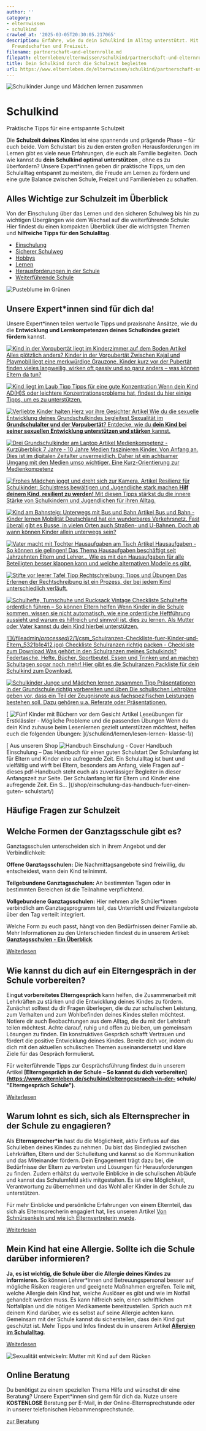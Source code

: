 ```yaml
---
author: ''
category:
- elternwissen
- schulkind
crawled_at: '2025-03-05T20:30:05.217065'
description: Erfahre, wie du dein Schulkind im Alltag unterstützt. Mit Tipps zu Lernen,
  Freundschaften und Freizeit.
filename: partnerschaft-und-elternrolle.md
filepath: elternleben/elternwissen/schulkind/partnerschaft-und-elternrolle.md
title: Dein Schulkind durch die Schulzeit begleiten
url: https://www.elternleben.de/elternwissen/schulkind/partnerschaft-und-elternrolle/
---
```


![Schulkinder Junge und Mädchen lernen
zusammen](/fileadmin/Startseite/1_Elternwissen/5_Schulkind/Tipps_Pra__sentationen_in_der_Grundschule_richtig_vorbereiten_und_u__ben.jpg)

#  Schulkind

Praktische Tipps für eine entspannte Schulzeit

Die **Schulzeit deines Kindes** ist eine spannende und prägende Phase – für
euch beide. Vom Schulstart bis zu den ersten großen Herausforderungen im
Lernen gibt es viele neue Erfahrungen, die euch als Familie begleiten. Doch
wie kannst du **dein Schulkind optimal unterstützen** , ohne es zu
überfordern? Unsere Expert*innen geben dir praktische Tipps, um den
Schulalltag entspannt zu meistern, die Freude am Lernen zu fördern und eine
gute Balance zwischen Schule, Freizeit und Familienleben zu schaffen.

##  Alles Wichtige zur Schulzeit im Überblick

Von der Einschulung über das Lernen und den sicheren Schulweg bis hin zu
wichtigen Übergängen wie dem Wechsel auf die weiterführende Schule: Hier
findest du einen kompakten Überblick über die wichtigsten Themen und
**hilfreiche Tipps für den Schulalltag**.

  * [ Einschulung ](/schulkind/einschulung-tipps-fuer-einen-guten-schulstart/ "Einschulung")
  * [ Sicherer Schulweg ](/schulkind/sicherer-schulweg/)
  * [ Hobbys ](/schulkind/hobbys-fuer-kinder/)
  * [ Lernen ](/schulkind/lernen/)
  * [ Herausforderungen in der Schule ](/schulkind/herausforderungen-in-der-schule/)
  * [ Weiterführende Schule ](/schulkind/uebergang-von-der-grundschule-in-die-weiterfuehrende-schule/)

![Pusteblume im
Grünen](/fileadmin/_processed_/1/b/csm_Artikel_Entspannung_fu__r_Eltern_Genuss_wiederentdecken_8bbe4665cc.jpg)

##  Unsere Expert*innen sind für dich da!

Unsere Expert*innen teilen wertvolle Tipps und praxisnahe Ansätze, wie du die
**Entwicklung und Lernkompetenzen deines Schulkindes gezielt fördern** kannst.

[ ![Kind in der Vorpubertät liegt im Kinderzimmer auf dem Boden
](/fileadmin/_processed_/7/0/csm_Artikel_Alles_plo__tzlich_anders_Kinder_in_der_Vorpuberta__t_b66d20bf94.jpg)
Artikel Alles plötzlich anders? Kinder in der Vorpubertät Zwischen Kajal und
Playmobil liegt eine merkwürdige Grauzone. Kinder kurz vor der Pubertät finden
vieles langweilig, wirken oft passiv und so ganz anders – was können Eltern da
tun? ](/schulkind/vorpubertaet/)

[ ![Kind liegt im Laub
](/fileadmin/_processed_/b/3/csm_Tipps_Konzentrationstipps_bei_ADHS_5c345d13d7.jpg)
Tipp Tipps für eine gute Konzentration Wenn dein Kind AD(H)S oder leichtere
Konzentrationsprobleme hat, findest du hier einige Tipps, um es zu
unterstützen. ](/schulkind/lernen/konzentration-bei-kindern/)

[ ![Verliebte Kinder halten Herz vor ihre
Gesichter](/fileadmin/_processed_/c/0/csm_Artikel_Phasen_der_sexuellen_Entwicklung_IV_f8638f44cf.jpg)
Artikel Wie du die sexuelle Entwicklung deines Grundschulkindes begleitest
Sexualität im **Grundschulalter und der Vorpubertät**? Entdecke, wie du **dein
Kind bei seiner sexuellen Entwicklung unterstützen und stärken** kannst.
](/schulkind/sexuelle-entwicklung-deines-kindes-im-grundschulalter/)

[ ![Drei Grundschulkinder am
Laptop](/fileadmin/_processed_/5/0/csm_Artikel_Medienkompetenz_Kurzu__berblick_7-10_Grundschulkind_627ddf37f4.jpg)
Artikel Medienkompetenz - Kurzüberblick 7 Jahre - 10 Jahre Medien faszinieren
Kinder. Von Anfang an. Dies ist im digitalen Zeitalter unvermeidlich. Daher
ist ein achtsamer Umgang mit den Medien umso wichtiger. Eine Kurz-Orientierung
zur Medienkompetenz ](/schulkind/medien-im-alltag-von-grundschulkindern/)

[ ![Frohes Mädchen joggt und dreht sich zur
Kamera.](/fileadmin/_processed_/d/c/csm_Artikel_Resilienz_fu__r_Schulkinder_und_Teenager_CANVA_klein_07445654fa.jpg)
Artikel Resilienz für Schulkinder: Schulstress bewältigen und Jugendliche
stark machen **Hilf deinem Kind, resilient zu werden!** Mit diesen Tipps
stärkst du die innere Stärke von Schulkindern und Jugendlichen für ihren
Alltag. ](/schulkind/resilienz-fuer-schulkinder-staerken/)

[ ![Kind am Bahnsteig: Unterwegs mit Bus und
Bahn](/fileadmin/_processed_/2/9/csm_Artikel_Mobilitaet_mit_Bus_und_Bahn_4974b7146e.jpg)
Artikel Bus und Bahn - Kinder lernen Mobilität Deutschland hat ein wunderbares
Verkehrsnetz. Fast überall gibt es Busse, in vielen Orten auch Straßen- und
U-Bahnen. Doch ab wann können Kinder allein unterwegs sein?
](/schulkind/kinder-lernen-mobilitaet/)

[ ![Vater macht mit Tochter Hausaufgaben am
Tisch](/fileadmin/_processed_/1/8/csm_Artikel_Hausaufgaben_cad1f52aaa.jpg)
Artikel Hausaufgaben - So können sie gelingen! Das Thema Hausaufgaben
beschäftigt seit Jahrzehnten Eltern und Lehrer... Wie es mit den Hausaufgaben
für alle Beteiligten besser klappen kann und welche alternativen Modelle es
gibt. ](/schulkind/lernen/hausaufgaben/)

[ ![Stifte vor leerer
Tafel](/fileadmin/_processed_/3/1/csm_Tipps_Rechtschreibung_Tipps_und_U__bungen_b731aa8ab6.jpg)
Tipp Rechtschreibung: Tipps und Übungen Das Erlernen der Rechtschreibung ist
ein Prozess, der bei jedem Kind unterschiedlich verläuft.
](/schulkind/lernen/rechtschreibung-uebungen/)

[ ![Schulhefte, Turnschuhe und Rucksack
Vintage](/fileadmin/_processed_/0/7/csm_Checkliste_Schulhefte_ordentlich_fu__hren_so_ko__nnen_Eltern_helfen_495322dfda.jpg)
Checkliste Schulhefte ordentlich führen – So können Eltern helfen Wenn Kinder
in die Schule kommen, wissen sie nicht automatisch, wie eine ordentliche
Heftführung aussieht und warum es hilfreich und sinnvoll ist, dies zu lernen.
Als Mutter oder Vater kannst du dein Kind hierbei unterstützen.
](/schulkind/lernen/schulhefte-ordentlich-fuehren/)

[ ![](/fileadmin/_processed_/2/1/csm_Schulranzen-Checkliste-fuer-Kinder-und-
Eltern_5321b1e412.jpg) Checkliste Schulranzen richtig packen - Checkliste zum
Download Was gehört in den Schulranzen meines Schulkinds? Federtasche, Hefte,
Bücher, Sportbeutel, Essen und Trinken und an machen Schultagen sogar noch
mehr! Hier gibt es die Schulranzen Packliste für dein Schulkind zum Download.
](/schulkind/lernen/schulranzen-packen/)

[ ![Schulkinder Junge und Mädchen lernen
zusammen](/fileadmin/_processed_/b/2/csm_Tipps_Pra__sentationen_in_der_Grundschule_richtig_vorbereiten_und_u__ben_c1185b8547.jpg)
Tipp Präsentationen in der Grundschule richtig vorbereiten und üben Die
schulischen Lehrpläne geben vor, dass ein Teil der Zeugnisnote aus
fachspezifischen Leistungen bestehen soll. Dazu gehören u.a. Referate oder
Präsentationen. ](/schulkind/lernen/praesentationen-in-der-grundschule/)

[ ![Fünf Kinder mit Büchern vor dem
Gesicht](/fileadmin/_processed_/7/3/csm_Artikel_Leseu__bungen_fu__r_Erstkla__ssler_Mo__gliche_Probleme_und_die_passenden_U__bungen_b39aed122e.jpg)
Artikel Leseübungen für Erstklässler - Mögliche Probleme und die passenden
Übungen Wenn du dein Kind zuhause beim Lesenlernen gezielt unterstützen
möchtest, helfen euch die folgenden Übungen: ](/schulkind/lernen/lesen-lernen-
klasse-1/)

[ Aus unserem Shop ![Handbuch Einschulung -
Cover](/fileadmin/_processed_/e/6/csm_Handbuch_Einschulung_teaser_e30356b7d8.png)
Handbuch Einschulung – Das Handbuch für einen guten Schulstart Der Schulanfang
ist für Eltern und Kinder eine aufregende Zeit. Ein Schulalltag ist bunt und
vielfältig und wirft bei Eltern, besonders am Anfang, viele Fragen auf -
dieses pdf-Handbuch steht euch als zuverlässiger Begleiter in dieser
Anfangszeit zur Seite. Der Schulanfang ist für Eltern und Kinder eine
aufregende Zeit. Ein S…  ](/shop/einschulung-das-handbuch-fuer-einen-guten-
schulstart/)

##  Häufige Fragen zur Schulzeit

##  Welche Formen der Ganztagsschule gibt es?

Ganztagsschulen unterscheiden sich in ihrem Angebot und der Verbindlichkeit:

**Offene Ganztagsschulen:** Die Nachmittagsangebote sind freiwillig, du
entscheidest, wann dein Kind teilnimmt.

**Teilgebundene Ganztagsschulen:** An bestimmten Tagen oder in bestimmten
Bereichen ist die Teilnahme verpflichtend.

**Vollgebundene Ganztagsschulen:** Hier nehmen alle Schüler*innen verbindlich
am Ganztagsprogramm teil, das Unterricht und Freizeitangebote über den Tag
verteilt integriert.

Welche Form zu euch passt, hängt von den Bedürfnissen deiner Familie ab. Mehr
Informationen zu den Unterschieden findest du in unserem Artikel:
**[Ganztagsschulen - Ein
Überblick](https://www.elternleben.de/schulkind/ganztagsschulen/
"Ganztagsschulen")**.

[Weiterlesen](/schulkind/ganztagsschulen/)

##  Wie kannst du dich auf ein Elterngespräch in der Schule vorbereiten?

Ein**gut vorbereitetes Elterngespräch** kann helfen, die Zusammenarbeit mit
Lehrkräften zu stärken und die Entwicklung deines Kindes zu fördern. Zunächst
solltest du dir Fragen überlegen, die du zur schulischen Leistung, zum
Verhalten und zum Wohlbefinden deines Kindes stellen möchtest. Notiere dir
auch Beobachtungen aus dem Alltag, die du mit der Lehrkraft teilen möchtest.
Achte darauf, ruhig und offen zu bleiben, um gemeinsam Lösungen zu finden. Ein
konstruktives Gespräch schafft Vertrauen und fördert die positive Entwicklung
deines Kindes. Bereite dich vor, indem du dich mit den aktuellen schulischen
Themen auseinandersetzt und klare Ziele für das Gespräch formulierst.

Für weiterführende Tipps zur Gesprächsführung findest du in unserem Artikel
**[Elterngespräch in der Schule – So kannst du dich
vorbereiten](https://www.elternleben.de/schulkind/elterngespraech-in-der-
schule/ "Elterngespräch Schule")**.

[Weiterlesen](/schulkind/elterngespraech-in-der-schule/)

##  Warum lohnt es sich, sich als Elternsprecher in der Schule zu engagieren?

Als **Elternsprecher*in** hast du die Möglichkeit, aktiv Einfluss auf das
Schulleben deines Kindes zu nehmen. Du bist das Bindeglied zwischen
Lehrkräften, Eltern und der Schulleitung und kannst so die Kommunikation und
das Miteinander fördern. Dein Engagement trägt dazu bei, die Bedürfnisse der
Eltern zu vertreten und Lösungen für Herausforderungen zu finden. Zudem
erhältst du wertvolle Einblicke in die schulischen Abläufe und kannst das
Schulumfeld aktiv mitgestalten. Es ist eine Möglichkeit, Verantwortung zu
übernehmen und das Wohl aller Kinder in der Schule zu unterstützen.

Für mehr Einblicke und persönliche Erfahrungen von einem Elternteil, das sich
als Elternsprecherin engagiert hat, lies unseren Artikel [Von Schnürsenkeln
und wie ich Elternvertreterin
wurde](https://www.elternleben.de/schulkind/elternvertreter/
"Elternvertreter").

[Weiterlesen](/schulkind/elternvertreter/)

##  Mein Kind hat eine Allergie. Sollte ich die Schule darüber informieren?

**Ja, es ist wichtig, die Schule über die Allergie deines Kindes zu
informieren.** So können Lehrer*innen und Betreuungspersonal besser auf
mögliche Risiken reagieren und geeignete Maßnahmen ergreifen. Teile mit,
welche Allergie dein Kind hat, welche Auslöser es gibt und wie im Notfall
gehandelt werden muss. Es kann hilfreich sein, einen schriftlichen Notfallplan
und die nötigen Medikamente bereitzustellen. Sprich auch mit deinem Kind
darüber, wie es selbst auf seine Allergie achten kann. Gemeinsam mit der
Schule kannst du sicherstellen, dass dein Kind gut geschützt ist. Mehr Tipps
und Infos findest du in unserem Artikel **[Allergien im
Schulalltag](https://www.elternleben.de/schulkind/allergien-im-schulalltag/
"Allergien in der Schule")**.

[Weiterlesen](/schulkind/allergien-im-schulalltag/)

![Sexualität entwickeln: Mutter mit Kind auf dem
Rücken](/fileadmin/_processed_/6/b/csm_Tipps_Wie_unterstu__tze_ich_mein_Kind_dabei_eine_gesunde_Sexualita__t_zu_entwickeln_ea90708fd3.jpg)

##  Online Beratung

Du benötigst zu einem speziellen Thema Hilfe und wünschst dir eine Beratung?
Unsere Expert*innen sind gern für dich da. Nutze unsere **KOSTENLOSE**
Beratung per E-Mail, in der Online-Elternsprechstunde oder in unserer
telefonischen Hebammensprechstunde.

[ zur Beratung ](/online-beratung-formate/)

